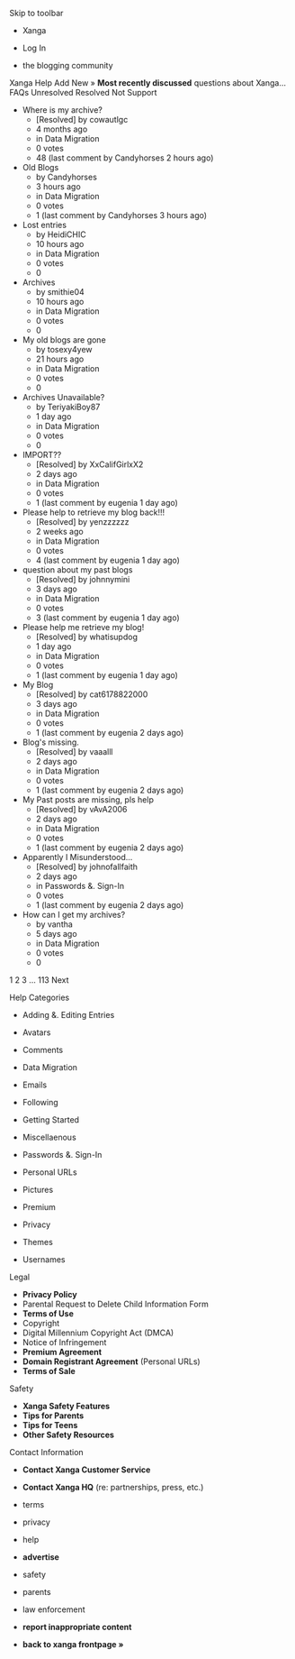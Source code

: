 Skip to toolbar

*   Xanga

*   Log In

*   the blogging community

Xanga Help Add New » **Most recently discussed** questions about Xanga… FAQs Unresolved Resolved Not Support

*   Where is my archive?
    *   \[Resolved\] by cowautlgc
    *   4 months ago
    *   in Data Migration
    *   0 votes
    *   48 (last comment by Candyhorses 2 hours ago)
*   Old Blogs
    *   by Candyhorses
    *   3 hours ago
    *   in Data Migration
    *   0 votes
    *   1 (last comment by Candyhorses 3 hours ago)
*   Lost entries
    *   by HeidiCHIC
    *   10 hours ago
    *   in Data Migration
    *   0 votes
    *   0
*   Archives
    *   by smithie04
    *   10 hours ago
    *   in Data Migration
    *   0 votes
    *   0
*   My old blogs are gone
    *   by tosexy4yew
    *   21 hours ago
    *   in Data Migration
    *   0 votes
    *   0
*   Archives Unavailable?
    *   by TeriyakiBoy87
    *   1 day ago
    *   in Data Migration
    *   0 votes
    *   0
*   IMPORT??
    *   \[Resolved\] by XxCalifGirlxX2
    *   2 days ago
    *   in Data Migration
    *   0 votes
    *   1 (last comment by eugenia 1 day ago)
*   Please help to retrieve my blog back!!!
    *   \[Resolved\] by yenzzzzzz
    *   2 weeks ago
    *   in Data Migration
    *   0 votes
    *   4 (last comment by eugenia 1 day ago)
*   question about my past blogs
    *   \[Resolved\] by johnnymini
    *   3 days ago
    *   in Data Migration
    *   0 votes
    *   3 (last comment by eugenia 1 day ago)
*   Please help me retrieve my blog!
    *   \[Resolved\] by whatisupdog
    *   1 day ago
    *   in Data Migration
    *   0 votes
    *   1 (last comment by eugenia 1 day ago)
*   My Blog
    *   \[Resolved\] by cat6178822000
    *   3 days ago
    *   in Data Migration
    *   0 votes
    *   1 (last comment by eugenia 2 days ago)
*   Blog's missing.
    *   \[Resolved\] by vaaalll
    *   2 days ago
    *   in Data Migration
    *   0 votes
    *   1 (last comment by eugenia 2 days ago)
*   My Past posts are missing, pls help
    *   \[Resolved\] by vAvA2006
    *   2 days ago
    *   in Data Migration
    *   0 votes
    *   1 (last comment by eugenia 2 days ago)
*   Apparently I Misunderstood...
    *   \[Resolved\] by johnofallfaith
    *   2 days ago
    *   in Passwords &. Sign-In
    *   0 votes
    *   1 (last comment by eugenia 2 days ago)
*   How can I get my archives?
    *   by vantha
    *   5 days ago
    *   in Data Migration
    *   0 votes
    *   0

1 2 3 ... 113 Next

Help Categories

*   Adding &. Editing Entries
*   Avatars
*   Comments
*   Data Migration
*   Emails
*   Following
*   Getting Started
*   Miscellaenous

*   Passwords &. Sign-In
*   Personal URLs
*   Pictures
*   Premium
*   Privacy
*   Themes
*   Usernames

Legal

*   **Privacy Policy**
*   Parental Request to Delete Child Information Form
*   **Terms of Use**
*   Copyright
*   Digital Millennium Copyright Act (DMCA)
*   Notice of Infringement
*   **Premium Agreement**
*   **Domain Registrant Agreement** (Personal URLs)
*   **Terms of Sale**

Safety

*   **Xanga Safety Features**
*   **Tips for Parents**
*   **Tips for Teens**
*   **Other Safety Resources**

Contact Information

*   **Contact Xanga Customer Service**
*   **Contact Xanga HQ** (re: partnerships, press, etc.)

*   terms
*   privacy
*   help
*   **advertise**

*   safety
*   parents
*   law enforcement
*   **report inappropriate content**

*   **back to xanga frontpage »**